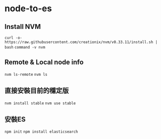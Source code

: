 # node-to-es
## Install NVM
`curl -o- https://raw.githubusercontent.com/creationix/nvm/v0.33.11/install.sh | bash`
`command -v nvm`

## Remote & Local node info
`nvm ls-remote`
`nvm ls`

## 直接安裝目前的穩定版
`nvm install stable`
`nvm use stable`

## 安裝ES
`npm init`
`npm install elasticsearch`
